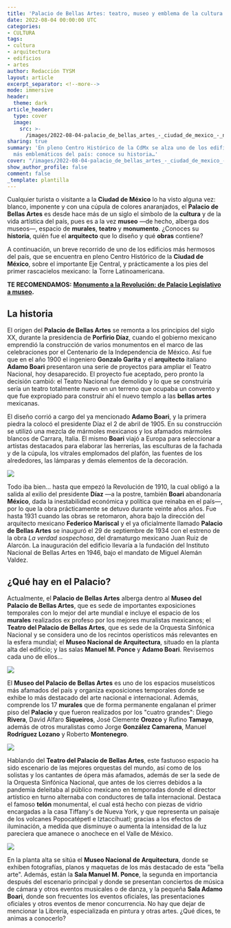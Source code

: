 ```yaml
---
title: 'Palacio de Bellas Artes: teatro, museo y emblema de la cultura mexicana'
date: 2022-08-04 00:00:00 UTC
categories:
- CULTURA
tags:
- cultura
- arquitectura
- edificios
- artes
author: Redacción TYSM
layout: article
excerpt_separator: <!--more-->
mode: immersive
header:
  theme: dark
article_header:
  type: cover
  image:
    src: >-
      /images/2022-08-04-palacio_de_bellas_artes_-_ciudad_de_mexico_-_nocturna.jpeg
sharing: true
summary: 'En pleno Centro Histórico de la CdMx se alza uno de los edificios artísticos
  más emblemáticos del país: conoce su historia…'
cover: "/images/2022-08-04-palacio_de_bellas_artes_-_ciudad_de_mexico_-_nocturna.jpeg"
show_author_profile: false
comment: false
_template: plantilla
---
```







Cualquier turista o visitante a la **Ciudad de México** lo ha visto alguna vez: blanco, imponente y con una cúpula de colores anaranjados, el **Palacio de Bellas Artes** es desde hace más de un siglo el símbolo de la **cultura** y de la vida artística del país, pues es a la vez **museo** —de hecho, alberga dos museos—, espacio de **murales**, **teatro** y **monumento**. ¿Conoces su **historia**, quién fue el **arquitecto** que lo diseño y qué **obras** contiene?

A continuación, un breve recorrido de uno de los edificios más hermosos del país, que se encuentra en pleno Centro Histórico de la **Ciudad de México**, sobre el importante Eje Central, y prácticamente a los pies del primer rascacielos mexicano: la Torre Latinoamericana.

**TE RECOMENDAMOS:** [**Monumento a la Revolución: de Palacio Legislativo a museo**](https://blog.tonoysumariachi.com/historia/2022/09/28/monumento-a-la-revolucion-de-palacio-legislativo-a-museo.html)**.**

## La historia

El origen del **Palacio de Bellas Artes** se remonta a los principios del siglo XX, durante la presidencia de **Porfirio Díaz**, cuando el gobierno mexicano emprendió la construcción de varios monumentos en el marco de las celebraciones por el Centenario de la Independencia de México. Así fue que en el año 1900 el ingeniero **Gonzalo Garita** y el **arquitecto** italiano **Adamo Boari** presentaron una serie de proyectos para ampliar el Teatro Nacional, hoy desaparecido. El proyecto fue aceptado, pero pronto la decisión cambió: el Teatro Nacional fue demolido y lo que se construiría sería un teatro totalmente nuevo en un terreno que ocupaba un convento y que fue expropiado para construir ahí el nuevo templo a las **bellas artes** mexicanas.

El diseño corrió a cargo del ya mencionado **Adamo Boari**, y la primera piedra la colocó el presidente Díaz el 2 de abril de 1905. En su construcción se utilizó una mezcla de mármoles mexicanos y los afamados mármoles blancos de Carrara, Italia. El mismo **Boari** viajó a Europa para seleccionar a artistas destacados para elaborar las herrerías, las esculturas de la fachada y de la cúpula, los vitrales emplomados del plafón, las fuentes de los alrededores, las lámparas y demás elementos de la decoración.

![](https://upload.wikimedia.org/wikipedia/commons/thumb/8/8f/Mexico_-_Mexico_City_-_new_opera_house_under_constr.%3B_full_view%2C_from_across_busy_square_LCCN2007677277.jpg/1024px-Mexico_-_Mexico_City_-_new_opera_house_under_constr.%3B_full_view%2C_from_across_busy_square_LCCN2007677277.jpg)

Todo iba bien… hasta que empezó la Revolución de 1910, la cual obligó a la salida al exilio del presidente **Díaz** —a la postre, también **Boari** abandonaría **México**, dada la inestabilidad económica y política que reinaba en el país—, por lo que la obra prácticamente se detuvo durante veinte años años. Fue hasta 1931 cuando las obras se retomaron, ahora bajo la dirección del arquitecto mexicano **Federico Mariscal** y el ya oficialmente llamado **Palacio de Bellas Artes** se inauguró el 29 de septiembre de 1934 con el estreno de la obra _La verdad sospechosa_, del dramaturgo mexicano Juan Ruiz de Alarcón. La inauguración del edificio llevaría a la fundación del Instituto Nacional de Bellas Artes en 1946, bajo el mandato de Miguel Alemán Valdez.

## ¿Qué hay en el Palacio?

Actualmente, el **Palacio de Bellas Artes** alberga dentro al **Museo del Palacio de Bellas Artes**, que es sede de importantes exposiciones temporales con lo mejor del arte mundial e incluye el espacio de los **murales** realizados ex profeso por los mejores muralistas mexicanos; el **Teatro del Palacio de Bellas Artes**, que es sede de la Orquesta Sinfónica Nacional y se considera uno de los recintos operísticos más relevantes en la esfera mundial; el **Museo Nacional de Arquitectura**, situado en la planta alta del edificio; y las salas **Manuel M. Ponce** y **Adamo Boari**. Revisemos cada uno de ellos…

![](https://upload.wikimedia.org/wikipedia/commons/thumb/c/c5/Palacio_de_Bellas_Artes_00_%282%29.JPG/1024px-Palacio_de_Bellas_Artes_00_%282%29.JPG)

El **Museo del Palacio de Bellas Artes** es uno de los espacios museísticos más afamados del país y organiza exposiciones temporales donde se exhibe lo más destacado del arte nacional e internacional. Además, comprende los 17 **murales** que de forma permanente engalanan el primer piso del **Palacio** y que fueron realizados por los "cuatro grandes": Diego **Rivera**, David Alfaro **Siqueiros**, José Clemente **Orozco** y Rufino **Tamayo**, además de otros muralistas como Jorge **González Camarena**, Manuel **Rodríguez Lozano** y Roberto **Montenegro**.

![](https://upload.wikimedia.org/wikipedia/commons/thumb/9/94/Palacio_de_Bellas_Artes_-_Mural_Katharsis_Orozco_2.jpg/1024px-Palacio_de_Bellas_Artes_-_Mural_Katharsis_Orozco_2.jpg)

Hablando del **Teatro del Palacio de Bellas Artes**, este fastuoso espacio ha sido escenario de las mejores orquestas del mundo, así como de los solistas y los cantantes de ópera más afamados, además de ser la sede de la Orquesta Sinfónica Nacional, que antes de los cierres debidos a la pandemia deleitaba al público mexicano en temporadas donde el director artístico en turno alternaba con conductores de talla internacional. Destaca el famoso **telón** monumental, el cual está hecho con piezas de vidrio encargadas a la casa Tiffany's de Nueva York, y que representa un paisaje de los volcanes Popocatépetl e Iztaccíhuatl; gracias a los efectos de iluminación, a medida que disminuye o aumenta la intensidad de la luz pareciera que amanece o anochece en el Valle de México.

![](https://upload.wikimedia.org/wikipedia/commons/thumb/4/40/Tel%C3%B3n_de_Cristal-Palacio_de_Bellas_Artes.jpg/1024px-Tel%C3%B3n_de_Cristal-Palacio_de_Bellas_Artes.jpg)

En la planta alta se sitúa el **Museo Nacional de Arquitectura**, donde se exhiben fotografías, planos y maquetas de los más destacado de esta "bella arte". Además, están la **Sala Manuel M. Ponce**, la segunda en importancia después del escenario principal y donde se presentan conciertos de música de cámara y otros eventos musicales o de danza, y la pequeña **Sala Adamo Boari**, donde son frecuentes los eventos oficiales, las presentaciones oficiales y otros eventos de menor concurrencia. No hay que dejar de mencionar la Librería, especializada en pintura y otras artes. ¿Qué dices, te animas a conocerlo?
